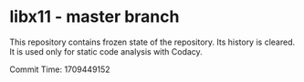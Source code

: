 # libx11 - master branch

This repository contains frozen state of the repository.
Its history is cleared. It is used only for static code
analysis with Codacy.

Commit Time: 1709449152